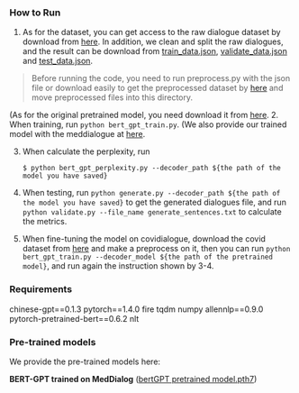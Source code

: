 ### How to Run

1. As for the dataset, you can get access to the raw dialogue dataset by download from [here](https://drive.google.com/file/d/1hRZdfvE8I6bevPjtvZVM6R109cOYRjVq/view?usp=sharing).
  In addition, we clean and split the raw dialogues, and the result can be download from [train_data.json](https://drive.google.com/file/d/1j2r6tLn3hRpt6ue7RZQv4Y4s9rB-VQ0J/view?usp=sharing), [validate_data.json](https://drive.google.com/file/d/1mxYRm8jwU3J2ztE495QXV4R3WFy3ESsm/view?usp=sharing) and [test_data.json](https://drive.google.com/file/d/1yAlR35gIrloXU6Rx4wuEuKQmXDTpczpB/view?usp=sharing).

  > Before running the code, you need to run preprocess.py with the json file or download easily to get the preprocessed dataset by [here](https://drive.google.com/file/d/1ZeUjmymeRMvVzGuyYz8kPFyzSwQs7BuB/view?usp=sharing) and move preprocessed files into this directory. 


(As for the original pretrained model, you need download it from [here](https://drive.google.com/file/d/17ywZ4LJNukGJNiMuGcIeSqtcBRiiJUnB/view?usp=sharing).
2. When training, run `python bert_gpt_train.py`. (We also provide our trained model with the meddialogue at [here](https://drive.google.com/file/d/1alyU4wEClpjj2-kGl45xxUal0dHZGZhI/view?usp=sharing).


3. When calculate the perplexity, run

   ```shell
   $ python bert_gpt_perplexity.py --decoder_path ${the path of the model you have saved}
   ```


4. When testing, run `python generate.py --decoder_path ${the path of the model you have saved}` to get the generated dialogues file,
and run `python validate.py --file_name generate_sentences.txt` to calculate the metrics.


5. When fine-tuning the model on covidialogue, download the covid dataset from [here](https://drive.google.com/file/d/1i7nxb4dvwKV6zW8pUQFcpEgVs3Wyu6J7/view?usp=sharing) and make a preprocess on it,
then you can run `python bert_gpt_train.py --decoder_model ${the path of the pretrained model}`, and run
again the instruction shown by 3-4.



### Requirements
chinese-gpt==0.1.3
pytorch==1.4.0
fire
tqdm
numpy
allennlp==0.9.0
pytorch-pretrained-bert==0.6.2
nlt


### Pre-trained models
We provide the pre-trained models here:

**BERT-GPT trained on MedDialog** ([bertGPT pretrained model.pth7](https://drive.google.com/file/d/1alyU4wEClpjj2-kGl45xxUal0dHZGZhI/view?usp=sharing))
